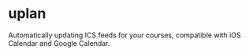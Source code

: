 # uplan
Automatically updating ICS feeds for your courses, compatible with iOS Calendar and Google Calendar.
